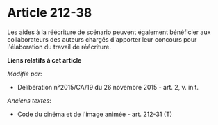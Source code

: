 # Article 212-38

Les aides à la réécriture de scénario peuvent également bénéficier aux collaborateurs des auteurs chargés d'apporter leur
concours pour l'élaboration du travail de réécriture.

**Liens relatifs à cet article**

_Modifié par_:

  - Délibération n°2015/CA/19 du 26 novembre 2015 - art. 2, v. init.

_Anciens textes_:

  - Code du cinéma et de l'image animée - art. 212-31 (T)

